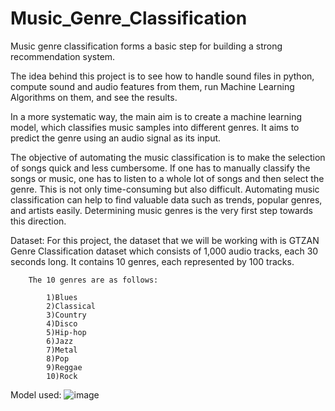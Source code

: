 # Music_Genre_Classification

Music genre classification forms a basic step for building a strong recommendation system.

The idea behind this project is to see how to handle sound files in python, compute sound and audio features from them, run Machine Learning Algorithms on them, and see the results.

In a more systematic way, the main aim is to create a machine learning model, which classifies music samples into different genres. It aims to predict the genre using an audio signal as its input.

The objective of automating the music classification is to make the selection of songs quick and less cumbersome. If one has to manually classify the songs or music, one has to listen to a whole lot of songs and then select the genre. This is not only time-consuming but also difficult. Automating music classification can help to find valuable data such as trends, popular genres, and artists easily. Determining music genres is the very first step towards this direction.

Dataset:
  For this project, the dataset that we will be working with is GTZAN Genre Classification dataset which consists of 1,000 audio tracks, each 30 seconds long. It contains 10 genres, each represented by 100 tracks.

        The 10 genres are as follows:

            1)Blues
            2)Classical
            3)Country
            4)Disco
            5)Hip-hop
            6)Jazz
            7)Metal
            8)Pop
            9)Reggae
            10)Rock
 
Model used:
![image](https://user-images.githubusercontent.com/72970324/212826527-2abc8a80-d420-4a07-bf9a-1dc14714c76a.png)



